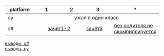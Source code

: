 <table width="100%">
    <thead>
        <tr>
            <th width="20%">platform</th>
            <th width="20%">1</th>
            <th width="20%">2</th>
            <th width="20%">3</th>
            <th width="20%">*</th>
        </tr>
    </thead>
    <tbody>
        <tr>
            <td rowspan=1>py</td>
            <td colspan=4, style="text-align: center">ужал в один класс</td>
        </tr>
        <tr>
            <td>с#</td>
            <td colspan=2, style="text-align: center"><a href="https://github.com/am1bestofluck/14-10-22_hw/blob/105c4431d1be02bc5900aea773559132796e4cf1/task_c-sharp/task1_2.cs">зачёт1-2</a></td>
            <td><a href="https://github.com/am1bestofluck/14-10-22_hw/blob/105c4431d1be02bc5900aea773559132796e4cf1/task_c-sharp/task3.cs">зачёт3</a></td>
            <td><a href="https://github.com/am1bestofluck/14-10-22_hw/blob/105c4431d1be02bc5900aea773559132796e4cf1/task_c-sharp/legacy_array_randomized.cs">без родителя не скомпиллируется</a></td>
        </tr>
    </tbody>
</table>    

[выводы, с#](https://github.com/am1bestofluck/14-10-22_hw/blob/105c4431d1be02bc5900aea773559132796e4cf1/task_c-sharp/Program.cs)  
[выводы, py](https://github.com/am1bestofluck/14-10-22_hw/blob/105c4431d1be02bc5900aea773559132796e4cf1/task_py/head.py)